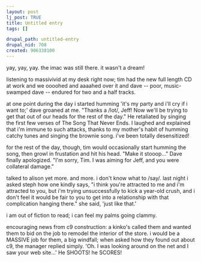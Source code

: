 ```yaml
--- 
layout: post
lj_post: TRUE
title: Untitled entry
tags: []

drupal_path: untitled-entry
drupal_nid: 708
created: 906338100
---
```

yay, yay, yay. the imac was still there. it wasn't a dream!

listening to massivivid at my desk right now; tim had the new full length CD at work and we oooohed and aaaahed over it and dave -- poor, music-swamped dave -- endured for two and a half tracks. 

at one point during the day i started humming 'it's my party and i'll cry if i want to;' dave groaned at me. "Thanks a /lot/, Jeff! Now we'll be trying to get that out of our heads for the rest of the day." He retaliated by singing the first few verses of The Song That Never Ends. I laughed and explained that i'm immune to such attacks, thanks to my mother's habit of humming catchy tunes and singing the brownie song. i've been totally desensitized!

for the rest of the day, though, tim would occasionally start humming the song, then growl in frustation and hit his head. "Make it stooop..." Dave finally apologized. "I'm sorry, Tim. I was aiming for Jeff, and you were collateral damage."

talked to alison yet more. and more. i don't know what to /say/. last night i asked steph how one kindly says, "i think you're attracted to me and i'm attracted to you, but i'm trying unsuccessfully to kick a year-old crush, and i don't feel it would be fair to you to get into a relationship with that complication hanging there." she said, 'just like that.'

i am out of fiction to read; i can feel my palms going clammy.

encouraging news from c9 construction: a kinko's called them and wanted them to bid on the job to remodel the interior of the store. i would be a MASSIVE job for them, a big windfall; when asked how they found out about c9, the manager replied simply. 'Oh. I was looking around on the net and I saw your web site...' He SHOOTS! he SCORES!

